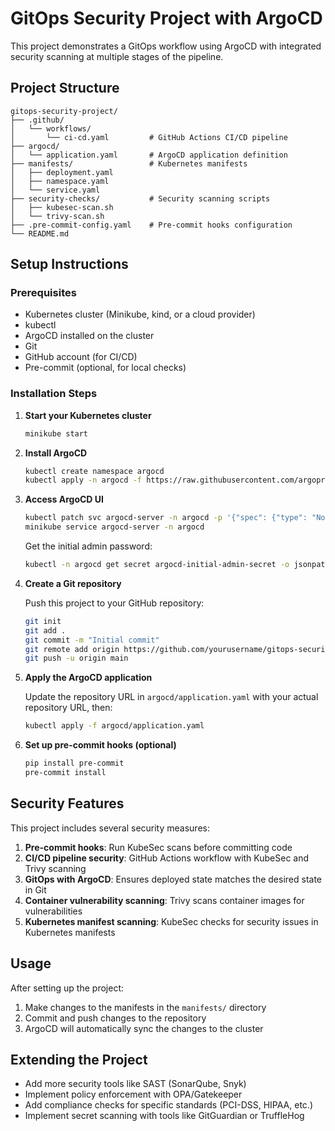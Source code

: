 # GitOps Security Project with ArgoCD

This project demonstrates a GitOps workflow using ArgoCD with integrated security scanning at multiple stages of the pipeline.

## Project Structure

```
gitops-security-project/
├── .github/
│   └── workflows/
│       └── ci-cd.yaml         # GitHub Actions CI/CD pipeline
├── argocd/
│   └── application.yaml       # ArgoCD application definition
├── manifests/                 # Kubernetes manifests
│   ├── deployment.yaml
│   ├── namespace.yaml
│   └── service.yaml
├── security-checks/           # Security scanning scripts
│   ├── kubesec-scan.sh
│   └── trivy-scan.sh
├── .pre-commit-config.yaml    # Pre-commit hooks configuration
└── README.md
```

## Setup Instructions

### Prerequisites

- Kubernetes cluster (Minikube, kind, or a cloud provider)
- kubectl
- ArgoCD installed on the cluster
- Git
- GitHub account (for CI/CD)
- Pre-commit (optional, for local checks)

### Installation Steps

1. **Start your Kubernetes cluster**

   ```bash
   minikube start
   ```

2. **Install ArgoCD**

   ```bash
   kubectl create namespace argocd
   kubectl apply -n argocd -f https://raw.githubusercontent.com/argoproj/argo-cd/stable/manifests/install.yaml
   ```

3. **Access ArgoCD UI**

   ```bash
   kubectl patch svc argocd-server -n argocd -p '{"spec": {"type": "NodePort"}}'
   minikube service argocd-server -n argocd
   ```

   Get the initial admin password:
   ```bash
   kubectl -n argocd get secret argocd-initial-admin-secret -o jsonpath="{.data.password}" | base64 -d
   ```

4. **Create a Git repository**

   Push this project to your GitHub repository:
   ```bash
   git init
   git add .
   git commit -m "Initial commit"
   git remote add origin https://github.com/yourusername/gitops-security-project.git
   git push -u origin main
   ```

5. **Apply the ArgoCD application**

   Update the repository URL in `argocd/application.yaml` with your actual repository URL, then:
   ```bash
   kubectl apply -f argocd/application.yaml
   ```

6. **Set up pre-commit hooks (optional)**

   ```bash
   pip install pre-commit
   pre-commit install
   ```

## Security Features

This project includes several security measures:

1. **Pre-commit hooks**: Run KubeSec scans before committing code
2. **CI/CD pipeline security**: GitHub Actions workflow with KubeSec and Trivy scanning
3. **GitOps with ArgoCD**: Ensures deployed state matches the desired state in Git
4. **Container vulnerability scanning**: Trivy scans container images for vulnerabilities
5. **Kubernetes manifest scanning**: KubeSec checks for security issues in Kubernetes manifests

## Usage

After setting up the project:

1. Make changes to the manifests in the `manifests/` directory
2. Commit and push changes to the repository
3. ArgoCD will automatically sync the changes to the cluster

## Extending the Project

- Add more security tools like SAST (SonarQube, Snyk)
- Implement policy enforcement with OPA/Gatekeeper
- Add compliance checks for specific standards (PCI-DSS, HIPAA, etc.)
- Implement secret scanning with tools like GitGuardian or TruffleHog


